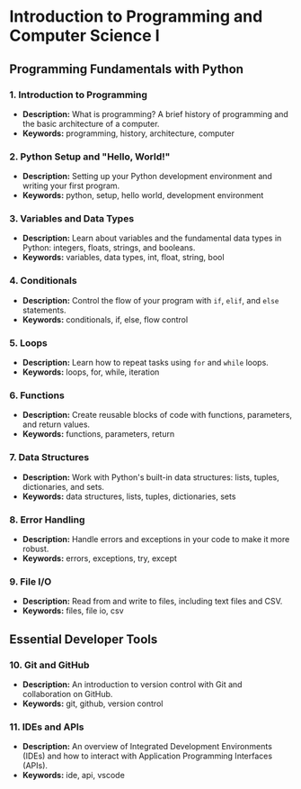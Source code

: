 # Introduction to Programming and Computer Science I

## Programming Fundamentals with Python

### 1. Introduction to Programming
- **Description:** What is programming? A brief history of programming and the basic architecture of a computer.
- **Keywords:** programming, history, architecture, computer

### 2. Python Setup and "Hello, World!"
- **Description:** Setting up your Python development environment and writing your first program.
- **Keywords:** python, setup, hello world, development environment

### 3. Variables and Data Types
- **Description:** Learn about variables and the fundamental data types in Python: integers, floats, strings, and booleans.
- **Keywords:** variables, data types, int, float, string, bool

### 4. Conditionals
- **Description:** Control the flow of your program with `if`, `elif`, and `else` statements.
- **Keywords:** conditionals, if, else, flow control

### 5. Loops
- **Description:** Learn how to repeat tasks using `for` and `while` loops.
- **Keywords:** loops, for, while, iteration

### 6. Functions
- **Description:** Create reusable blocks of code with functions, parameters, and return values.
- **Keywords:** functions, parameters, return

### 7. Data Structures
- **Description:** Work with Python's built-in data structures: lists, tuples, dictionaries, and sets.
- **Keywords:** data structures, lists, tuples, dictionaries, sets

### 8. Error Handling
- **Description:** Handle errors and exceptions in your code to make it more robust.
- **Keywords:** errors, exceptions, try, except

### 9. File I/O
- **Description:** Read from and write to files, including text files and CSV.
- **Keywords:** files, file io, csv

## Essential Developer Tools

### 10. Git and GitHub
- **Description:** An introduction to version control with Git and collaboration on GitHub.
- **Keywords:** git, github, version control

### 11. IDEs and APIs
- **Description:** An overview of Integrated Development Environments (IDEs) and how to interact with Application Programming Interfaces (APIs).
- **Keywords:** ide, api, vscode
